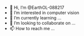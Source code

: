 - 👋 Hi, I’m @EarthOL-088217
- 👀 I’m interested in computer vision
- 🌱 I’m currently learning ...
- 💞️ I’m looking to collaborate on ...
- 📫 How to reach me ...

<!---
EarthOL-088217/EarthOL-088217 is a ✨ special ✨ repository because its `README.md` (this file) appears on your GitHub profile.
You can click the Preview link to take a look at your changes.
--->
